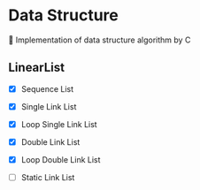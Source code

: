 # Data Structure
:triangular_ruler: Implementation of data structure algorithm by C

## LinearList

- [x] Sequence List
- [x] Single Link List
- [x] Loop Single Link List
- [x] Double Link List
- [x] Loop Double Link List
- [ ] Static Link List



